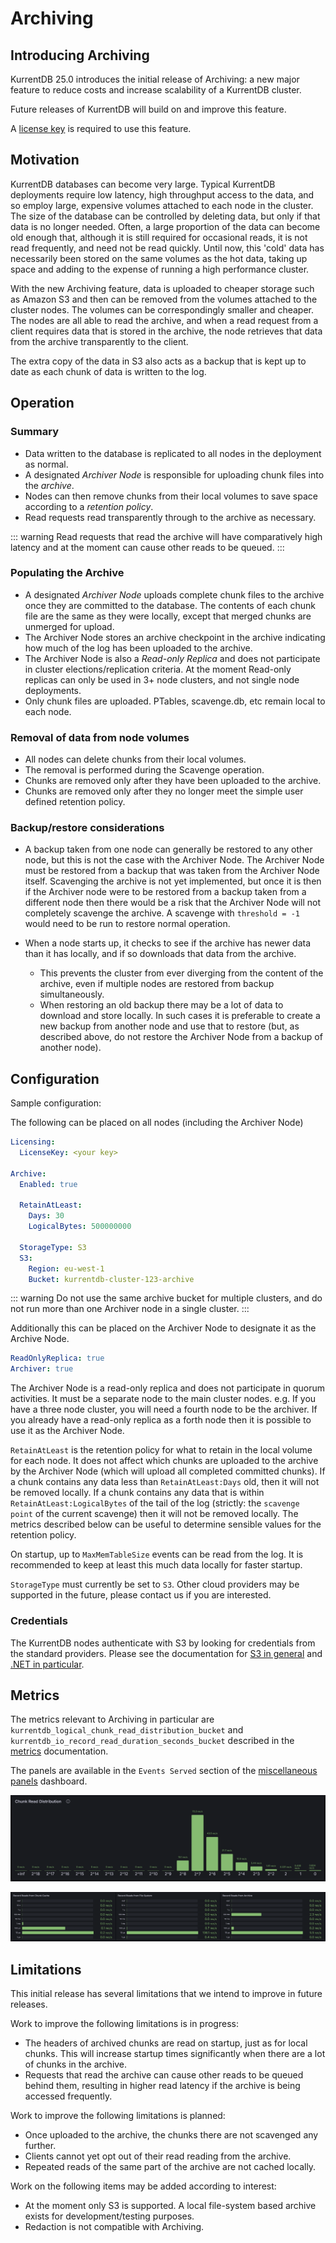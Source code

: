 # Archiving

## Introducing Archiving

KurrentDB 25.0 introduces the initial release of Archiving: a new major feature to reduce costs and increase scalability of a KurrentDB cluster.

Future releases of KurrentDB will build on and improve this feature.

A [license key](../quick-start/installation.md#license-keys) is required to use this feature.

## Motivation

KurrentDB databases can become very large. Typical KurrentDB deployments require low latency, high throughput access to the data, and so employ large, expensive volumes attached to each node in the cluster. The size of the database can be controlled by deleting data, but only if that data is no longer needed. Often, a large proportion of the data can become old enough that, although it is still required for occasional reads, it is not read frequently, and need not be read quickly. Until now, this 'cold' data has necessarily been stored on the same volumes as the hot data, taking up space and adding to the expense of running a high performance cluster.

With the new Archiving feature, data is uploaded to cheaper storage such as Amazon S3 and then can be removed from the volumes attached to the cluster nodes. The volumes can be correspondingly smaller and cheaper. The nodes are all able to read the archive, and when a read request from a client requires data that is stored in the archive, the node retrieves that data from the archive transparently to the client.

The extra copy of the data in S3 also acts as a backup that is kept up to date as each chunk of data is written to the log.

## Operation

### Summary

- Data written to the database is replicated to all nodes in the deployment as normal.
- A designated _Archiver Node_ is responsible for uploading chunk files into the _archive_.
- Nodes can then remove chunks from their local volumes to save space according to a _retention policy_.
- Read requests read transparently through to the archive as necessary.

::: warning
Read requests that read the archive will have comparatively high latency and at the moment can cause other reads to be queued.
:::

### Populating the Archive

- A designated _Archiver Node_ uploads complete chunk files to the archive once they are committed to the database. The contents of each chunk file are the same as they were locally, except that merged chunks are unmerged for upload.
- The Archiver Node stores an archive checkpoint in the archive indicating how much of the log has been uploaded to the archive.
- The Archiver Node is also a _Read-only Replica_ and does not participate in cluster elections/replication criteria. At the moment Read-only replicas can only be used in 3+ node clusters, and not single node deployments.
- Only chunk files are uploaded. PTables, scavenge.db, etc remain local to each node.

### Removal of data from node volumes

- All nodes can delete chunks from their local volumes.
- The removal is performed during the Scavenge operation.
- Chunks are removed only after they have been uploaded to the archive.
- Chunks are removed only after they no longer meet the simple user defined retention policy.

### Backup/restore considerations

- A backup taken from one node can generally be restored to any other node, but this is not the case with the Archiver Node. The Archiver Node must be restored from a backup that was taken from the Archiver Node itself. Scavenging the archive is not yet implemented, but once it is then if the Archiver node were to be restored from a backup taken from a different node then there would be a risk that the Archiver Node will not completely scavenge the archive. A scavenge with `threshold = -1` would need to be run to restore normal operation.

- When a node starts up, it checks to see if the archive has newer data than it has locally, and if so downloads that data from the archive.
  - This prevents the cluster from ever diverging from the content of the archive, even if multiple nodes are restored from backup simultaneously.
  - When restoring an old backup there may be a lot of data to download and store locally. In such cases it is preferable to create a new backup from another node and use that to restore (but, as described above, do not restore the Archiver Node from a backup of another node).

## Configuration

Sample configuration:

The following can be placed on all nodes (including the Archiver Node)

```yaml
Licensing:
  LicenseKey: <your key>

Archive:
  Enabled: true

  RetainAtLeast:
    Days: 30
    LogicalBytes: 500000000

  StorageType: S3
  S3:
    Region: eu-west-1
    Bucket: kurrentdb-cluster-123-archive
```

::: warning
Do not use the same archive bucket for multiple clusters, and do not run more than one Archiver node in a single cluster.
:::

Additionally this can be placed on the Archiver Node to designate it as the Archive Node.

```yaml
ReadOnlyReplica: true
Archiver: true
```

The Archiver Node is a read-only replica and does not participate in quorum activities. It must be a separate node to the main cluster nodes. e.g. If you have a three node cluster, you will need a fourth node to be the archiver. If you already have a read-only replica as a forth node then it is possible to use it as the Archiver Node.

`RetainAtLeast` is the retention policy for what to retain in the local volume for each node. It does not affect which chunks are uploaded to the archive by the Archiver Node (which will upload all completed committed chunks). If a chunk contains any data less than `RetainAtLeast:Days` old, then it will not be removed locally. If a chunk contains any data that is within `RetainAtLeast:LogicalBytes` of the tail of the log (strictly: the `scavenge point` of the current scavenge) then it will not be removed locally. The metrics described below can be useful to determine sensible values for the retention policy.

On startup, up to `MaxMemTableSize` events can be read from the log. It is recommended to keep at least this much data locally for faster startup.

`StorageType` must currently be set to `S3`. Other cloud providers may be supported in the future, please contact us if you are interested.

### Credentials

The KurrentDB nodes authenticate with S3 by looking for credentials from the standard providers. Please see the documentation for [S3 in general](https://docs.aws.amazon.com/sdkref/latest/guide/standardized-credentials.html) and [.NET in particular](https://docs.aws.amazon.com/sdk-for-net/v3/developer-guide/creds-assign.html).

## Metrics

The metrics relevant to Archiving in particular are `kurrentdb_logical_chunk_read_distribution_bucket` and `kurrentdb_io_record_read_duration_seconds_bucket` described in the [metrics](../diagnostics/metrics.md#events) documentation.

The panels are available in the `Events Served` section of the [miscellaneous panels](https://grafana.com/grafana/dashboards/22823) dashboard.

![Chunk Read Distribution](images/archiving/chunk-read-distribution.png)

![Reads by Source](images/archiving/reads-by-source.png)

## Limitations

This initial release has several limitations that we intend to improve in future releases.

Work to improve the following limitations is in progress:
- The headers of archived chunks are read on startup, just as for local chunks. This will increase startup times significantly when there are a lot of chunks in the archive.
- Requests that read the archive can cause other reads to be queued behind them, resulting in higher read latency if the archive is being accessed frequently.

Work to improve the following limitations is planned:
- Once uploaded to the archive, the chunks there are not scavenged any further.
- Clients cannot yet opt out of their read reading from the archive.
- Repeated reads of the same part of the archive are not cached locally.

Work on the following items may be added according to interest:

- At the moment only S3 is supported. A local file-system based archive exists for development/testing purposes.
- Redaction is not compatible with Archiving.
